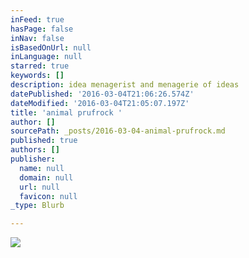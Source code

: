 ```yaml
---
inFeed: true
hasPage: false
inNav: false
isBasedOnUrl: null
inLanguage: null
starred: true
keywords: []
description: idea menagerist and menagerie of ideas
datePublished: '2016-03-04T21:06:26.574Z'
dateModified: '2016-03-04T21:05:07.197Z'
title: 'animal prufrock '
author: []
sourcePath: _posts/2016-03-04-animal-prufrock.md
published: true
authors: []
publisher:
  name: null
  domain: null
  url: null
  favicon: null
_type: Blurb

---
```

![](https://the-grid-user-content.s3-us-west-2.amazonaws.com/5bc267c3-d41a-490c-9b7a-761e46eb61d8.jpg)
